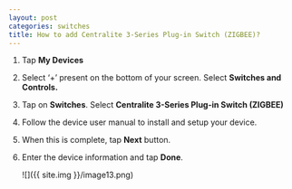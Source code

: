 ```yaml
---
layout: post
categories: switches
title: How to add Centralite 3-Series Plug-in Switch (ZIGBEE)?
---
```


1. Tap **My Devices**

2. Select ‘+’ present on the bottom of your screen. Select **Switches and Controls.**

3. Tap on **Switches**. Select **Centralite 3-Series Plug-in Switch (ZIGBEE)**

4. Follow the device user manual to install and setup your device.

5. When this is complete, tap **Next** button.

6. Enter the device information and tap **Done**.

    ![]({{ site.img }}/image13.png)